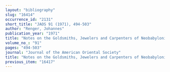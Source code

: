 ```yaml
---
layout: "bibliography"
slug: "16414"
occurrence_id: "2131"
short_title: "JAOS 91 (1971), 494-503"
author: "Renger, Johannes"
publication_year: "1971"
title: "Notes on the Goldsmiths, Jewelers and Carpenters of Neobabylonian Eanna,"
volume_no_: "91"
pages: "494-503"
journal: "Journal of the American Oriental Society"
title: "Notes on the Goldsmiths, Jewelers and Carpenters of Neobabylonian Eanna,"
previous_item: "16417"
---
```

